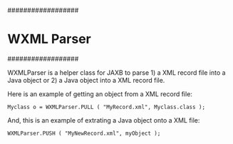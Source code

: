 ##################
#  WXML Parser  #
##################
    
WXMLParser is a helper class for JAXB to parse 1) a XML record file 
into a Java object or 2) a Java object into a XML record file.

Here is an example of getting an object from a XML record file:
    
    Myclass o = WXMLParser.PULL ( "MyRecord.xml", Myclass.class );

And, this is an example of extrating a Java object onto a XML file:

    WXMLParser.PUSH ( "MyNewRecord.xml", myObject );
